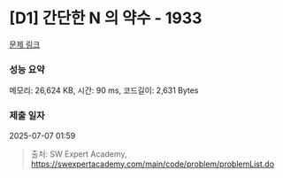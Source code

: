 # [D1] 간단한 N 의 약수 - 1933 

[문제 링크](https://swexpertacademy.com/main/code/problem/problemDetail.do?contestProbId=AV5PhcWaAKIDFAUq) 

### 성능 요약

메모리: 26,624 KB, 시간: 90 ms, 코드길이: 2,631 Bytes

### 제출 일자

2025-07-07 01:59



> 출처: SW Expert Academy, https://swexpertacademy.com/main/code/problem/problemList.do